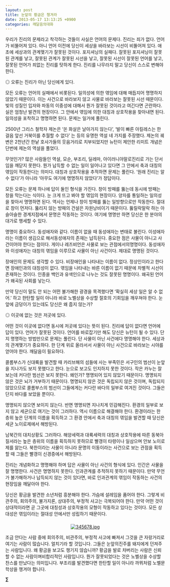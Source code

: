 ```yaml
---
layout: post
title: 눈앞의 황금은 챙겨라
date: 2013-05-17 13:13:25 +0900
categories: 깨달음의대화
---
```


  


우리가 진리의 문제라고 착각하는 것들이 사실은 언어의 문제다. 진리는 죄가 없다. 언어가 비뚤어져 있다. 아니 언어 이전에 당신이 세상을 바라보는 시선이 비뚤어져 있다. 애초에 세상과의 관계맺기가 잘못된 것이다. 포지셔닝의 실패다. 잘못된 포지셔닝이 잘못된 관계를 낳고, 잘못된 관계가 잘못된 시선을 낳고, 잘못된 시선이 잘못된 언어를 낳고, 잘못된 언어가 죄없는 진리를 탓하게 한다. 진리를 나무라지 말고 당신이 스스로 변해야 한다. 


  


◎ 오류는 진리가 아닌 당신에게 있다. 


  


모든 오류는 언어의 실패에서 비롯된다. 일의성에 의한 엮임에 대해 매듭지어 명명하지 않았기 때문이다. 이는 사건으로 바라보지 않고 사물로 바라보는 잘못된 시선 때문이다. 빛의 성질인 입자와 파동의 이중성에 대해서 뭔가 잘못된 것이라고 여긴다면 곤란하다. 실은 엄청난 발견의 현장이다. 그 안에서 엮임에 의한 대칭과 상호작용을 찾아내면 된다. 일의성을 포착하고 명명하면 된다. 문제는 일거에 풀린다. 


  


2500년 그리스 철학자 제논은 ‘쏜 화살은 날아가지 않는다’, ‘발이 빠른 아킬레스는 한 걸음 앞선 거북이를 추월할 수 없다’ 는 등의 유명한 역설 네 가지를 주장했다. 제논의 궤변은 2천년간 한낱 호사가들의 웃음거리로 치부되었지만 뉴턴이 제안한 리미트 개념은 단번에 제논의 역설을 풀었다. 


  


무엇인가? 많은 사람들인 역설, 모순, 부조리, 딜레마, 아이러니야말로진리로 가는 단서임을 깨닫지 못한다. 뭔가 납득할 수 없는 일이 일어나고 있다면 그 안에서 축과 대칭의 엮임이 작동한다는 의미다. 대칭과 상호작용을 추적하면 문제는 풀린다. ‘원래 진리는 알 수 없다’가 아니라 ‘아무도 여기에 명명하지 않았다’가 정답이다. 


  


모든 오류는 문제 하나에 답이 둘인 형식을 가진다. 창이 방패를 뚫는데 동시에 방패는 창을 막는다는 식이다. 눈 크게 뜨고 봐야 할 엮임의 현장이다. 양자를 통일하는 일의성을 찾아서 명명하면 된다. 역사는 언제나 창이 방패를 뚫는 일방향으로만 작동한다. 절대로 창이 먼저다. 뚫리지 않는 방패의 건설은 자원낭비이기 때문이다. 뚫릴락말락 하는 아슬아슬한 경계지점에서 문명은 작동하는 것이다. 여기에 명명만 하면 당신은 한 분야의 대가로 행세할 수 있다. 


  


명명이 중요하다. 동성애자와 같다. 이름이 없을 때 동성애자는 변태로 불린다. 이성애자라는 이름이 생김으로 해서동성애자의 존재는 납득된다. 중요한 점은 사물이 아니고 사건이어야 한다는 점이다. 게이나 레즈비언은 사물로 보는 관점에서의명명이다. 동성애자와 이성애자는 대칭의 엮임을 이루므로 사물이 아닌 사건이다. 제대로 명명된 것이다. 



장애인의 문제도 생각할 수 있다. 비장애인을 나타내는 이름이 없다. 정상인이라고 한다면 장애인과의 대칭성이 없다. 엮임을 나타내는 바른 이름이 없기 때문에 차별적 시선이 존재하는 것이다. 인종을 백인과 유색인으로 나누는 것도 잘못된 명명이다. 왜곡된 언어가 왜곡된 사회를 낳는다.


  


만약 당신이 말도 안 되는 어떤 불가해한 광경을 목격했다면 ‘확실히 세상 일은 알 수 없어.’ 하고 한탄할 일이 아니라 바로 노벨상을 수상할 절호의 기회임을 깨우쳐야 한다. 눈앞에 금덩이가 있는데도 당신은 왜 줍지 않는가? 


  


◎ 이곳에 없는 것은 저곳에 있다.


  


어떤 것이 이곳에 없다면 동시에 저곳에 있다는 뜻이 된다. 진리에 답이 없다면 언어에 답이 있다. 언어가 잘못된 것이다. 언어를 바로잡기만 해도 당신은 뉴턴이 될 수 있다. 단지 명명하는 방법만으로 문제는 풀린다. 단 사물이 아닌 사건에다 명명해야 한다. 세상과의 관계맺기가 중요하다. 한 단계 위로 올라서서 사물이 아닌 사건으로 바라보는 시야를 얻어야 한다. 깨달음이 필요하다. 


  


콜롬부스가 신대륙을 발견할 때 카리브해의 섬들에 사는 부족민은 서구인의 범선이 눈앞을 지나가도 보지 못했다고 한다. 눈으로 보고도 인지하지 못한 것이다. 작은 카누는 잘 보는데 커다란 범선은 보지 못한다. 왜인가? 명명되어 있지 않았기 때문이다. 명명되지 않은 것은 뇌가 거부하기 때문이다. 명명되지 않은 것은 독립되지 않은 것이며, 독립되지 않았으므로 콜롬부스의 범선이 그들에게는 커다란 바다의 일부로 여겨진 것이다. 그들은 단지 바다를 보았을 뿐이다. 


  


명명되지 않으면 보이지 않는다. 반면 명명되면 지나치게 민감해진다. 환경의 일부로 보지 않고 세균으로 여기는 것이 그러하다. 역시 이름으로 해결해야 한다. 환경이라는 한 층위 높은 단계의 이름을 획득하고 그 환경 안에서 축과 대칭의 엮임을 발견할 때 당신은 세균 노이로제에서 해방된다. 


  


남북간의 대치상황도 그러하다. 해양세력과 대륙세력의 대칭과 상호작용에 따른 동북아질서라는 높은 층위의 이름을 획득하지 못하므로 빨갱이 타령이나 일삼으며 안보 노이로제를 앓는다. 북한이라는 사물이 아니라 문명의 이동이라는 사건으로 보는 관점을 획득할 때 그들은 빨갱이 신경증에서 해방된다. 


  


진리는 개념화하고 명명해야 하며 답은 사물이 아닌 사건의 형식에 있다. 인간은 사물을 잘 명명한다. 사건은 명명하지 못한다. 인과관계를 추적하지 못하기 때문이다. 만약 무언가 불가해하거나 납득되지 않는 것이 있다면, 바로 인과관계의 엮임이 작동하는 사건의 현장임을 깨달아야 한다. 


  


당신은 황금을 발견한 소년처럼 흥분해야 한다. 가슴에 설레임을 품어야 한다. 그렇게 비관주의, 회의주의, 불가지론, 상대주의, 부정적 사고는 극복되어야 한다. 만약 어떤 것이 상대적이라면 곧 그곳에 대칭성과 상호작용의 모형이 작동하고 있다는 것이다. 모든 상대성은 엮임이라는 절대성 안에서만 성립하기 때문이다. 


  




 ###


  




<p align="center">
  <a href="?mid=DonOh"><img alt="345678.jpg" src="assets/attach/images/198/727/315/55.JPG" /> <br /></a> 
  
  <p>
  </p>
  
  <p>
    조금 안다는 사람 중에 회의주의, 비관주의, 부정적 사고에 빠져서 그것을 큰 자랑거리로 여기는 사람이 많습니다. 얼치기라 할 것입니다. 그들은 눈앞의진주를 돼지에게 던져주는 사람입니다. 왜 황금을 보고도 챙기지 않습니까? 황금을 발로 차버리는 사람은 신뢰할 수 없는 사람이며비합리적인 사람입니다. 뭔가 잘못되었다는 것은 노벨상을 수상할 찬스를 만났다는 의미입니다. 부조리를 발견했다면 한탄할 일이 아니라 까뮈처럼 노벨문학상을 챙겨야 합니다.
  </p>
  
  <p>
  </p>
  
  <p>
  </p>
  
  <p>
    <b>∑</b> <br /><br />
  </p>
  
  <p>
  </p>
  
  <p>
  </p>
  
  <p>
  </p>
  
  <p>
  </p>
  
  <p>
  </p>
  
  <p>
  </p>
  
  <p>
  </p>
  
  <p>
  </p>
  
  <p>
  </p>
  
  <p>
  </p>
  
  <p>
  </p>
  
  <p>
  </p>
  
  <p>
  </p>
</p>
